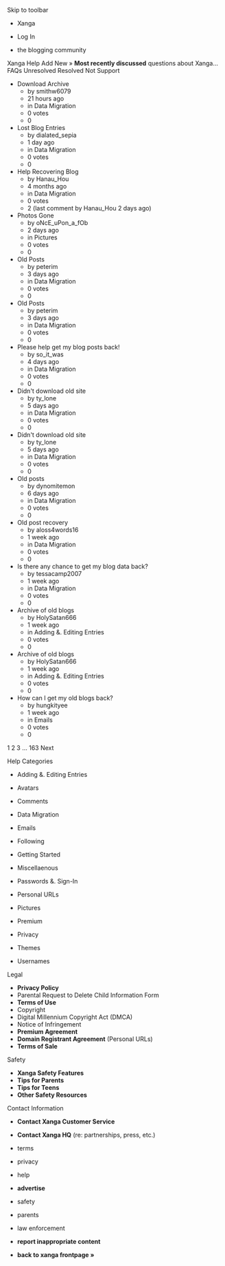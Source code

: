 Skip to toolbar

*   Xanga

*   Log In

*   the blogging community

Xanga Help Add New » **Most recently discussed** questions about Xanga… FAQs Unresolved Resolved Not Support

*   Download Archive
    *   by smithw6079
    *   21 hours ago
    *   in Data Migration
    *   0 votes
    *   0
*   Lost Blog Entries
    *   by dialated\_sepia
    *   1 day ago
    *   in Data Migration
    *   0 votes
    *   0
*   Help Recovering Blog
    *   by Hanau\_Hou
    *   4 months ago
    *   in Data Migration
    *   0 votes
    *   2 (last comment by Hanau\_Hou 2 days ago)
*   Photos Gone
    *   by oNcE\_uPon\_a\_fOb
    *   2 days ago
    *   in Pictures
    *   0 votes
    *   0
*   Old Posts
    *   by peterim
    *   3 days ago
    *   in Data Migration
    *   0 votes
    *   0
*   Old Posts
    *   by peterim
    *   3 days ago
    *   in Data Migration
    *   0 votes
    *   0
*   Please help get my blog posts back!
    *   by so\_it\_was
    *   4 days ago
    *   in Data Migration
    *   0 votes
    *   0
*   Didn't download old site
    *   by ty\_lone
    *   5 days ago
    *   in Data Migration
    *   0 votes
    *   0
*   Didn't download old site
    *   by ty\_lone
    *   5 days ago
    *   in Data Migration
    *   0 votes
    *   0
*   Old posts
    *   by dynomitemon
    *   6 days ago
    *   in Data Migration
    *   0 votes
    *   0
*   Old post recovery
    *   by aloss4words16
    *   1 week ago
    *   in Data Migration
    *   0 votes
    *   0
*   Is there any chance to get my blog data back?
    *   by tessacamp2007
    *   1 week ago
    *   in Data Migration
    *   0 votes
    *   0
*   Archive of old blogs
    *   by HolySatan666
    *   1 week ago
    *   in Adding &. Editing Entries
    *   0 votes
    *   0
*   Archive of old blogs
    *   by HolySatan666
    *   1 week ago
    *   in Adding &. Editing Entries
    *   0 votes
    *   0
*   How can I get my old blogs back?
    *   by hungkityee
    *   1 week ago
    *   in Emails
    *   0 votes
    *   0

1 2 3 ... 163 Next

Help Categories

*   Adding &. Editing Entries
*   Avatars
*   Comments
*   Data Migration
*   Emails
*   Following
*   Getting Started
*   Miscellaenous

*   Passwords &. Sign-In
*   Personal URLs
*   Pictures
*   Premium
*   Privacy
*   Themes
*   Usernames

Legal

*   **Privacy Policy**
*   Parental Request to Delete Child Information Form
*   **Terms of Use**
*   Copyright
*   Digital Millennium Copyright Act (DMCA)
*   Notice of Infringement
*   **Premium Agreement**
*   **Domain Registrant Agreement** (Personal URLs)
*   **Terms of Sale**

Safety

*   **Xanga Safety Features**
*   **Tips for Parents**
*   **Tips for Teens**
*   **Other Safety Resources**

Contact Information

*   **Contact Xanga Customer Service**
*   **Contact Xanga HQ** (re: partnerships, press, etc.)

*   terms
*   privacy
*   help
*   **advertise**

*   safety
*   parents
*   law enforcement
*   **report inappropriate content**

*   **back to xanga frontpage »**